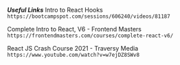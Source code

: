 **_Useful Links_**
Intro to React Hooks
`https://bootcampspot.com/sessions/606240/videos/81187`

Complete Intro to React, V6 - Frontend Masters
`https://frontendmasters.com/courses/complete-react-v6/`

React JS Crash Course 2021 - Traversy Media
`https://www.youtube.com/watch?v=w7ejDZ8SWv8`
